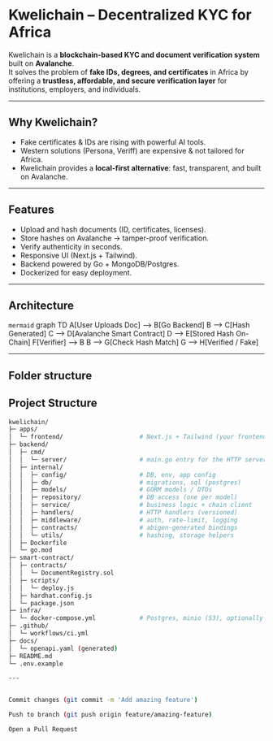 #  Kwelichain – Decentralized KYC for Africa

Kwelichain is a **blockchain-based KYC and document verification system** built on **Avalanche**.  
It solves the problem of **fake IDs, degrees, and certificates** in Africa by offering a **trustless, affordable, and secure verification layer** for institutions, employers, and individuals.

---

##  Why Kwelichain?
- Fake certificates & IDs are rising with powerful AI tools.  
- Western solutions (Persona, Veriff) are expensive & not tailored for Africa.  
- Kwelichain provides a **local-first alternative**: fast, transparent, and built on Avalanche.

---

##  Features
- Upload and hash documents (ID, certificates, licenses).  
- Store hashes on Avalanche → tamper-proof verification.  
- Verify authenticity in seconds.  
- Responsive UI (Next.js + Tailwind).  
- Backend powered by Go + MongoDB/Postgres.  
- Dockerized for easy deployment.

---

##  Architecture
```mermaid```
graph TD
  A[User Uploads Doc] --> B[Go Backend]
  B --> C[Hash Generated]
  C --> D[Avalanche Smart Contract]
  D --> E[Stored Hash On-Chain]
  F[Verifier] --> B
  B --> G[Check Hash Match]
  G --> H[Verified / Fake]

---
## Folder structure

## Project Structure

```bash
kwelichain/
├─ apps/
│  └─ frontend/                     # Next.js + Tailwind (your frontend)
├─ backend/
│  ├─ cmd/
│  │  └─ server/                    # main.go entry for the HTTP server
│  ├─ internal/
│  │  ├─ config/                    # DB, env, app config
│  │  ├─ db/                        # migrations, sql (postgres)
│  │  ├─ models/                    # GORM models / DTOs
│  │  ├─ repository/                # DB access (one per model)
│  │  ├─ service/                   # business logic + chain client
│  │  ├─ handlers/                  # HTTP handlers (versioned)
│  │  ├─ middleware/                # auth, rate-limit, logging
│  │  ├─ contracts/                 # abigen-generated bindings
│  │  └─ utils/                     # hashing, storage helpers
│  ├─ Dockerfile
│  └─ go.mod
├─ smart-contract/
│  ├─ contracts/
│  │  └─ DocumentRegistry.sol
│  ├─ scripts/
│  │  └─ deploy.js
│  ├─ hardhat.config.js
│  └─ package.json
├─ infra/
│  └─ docker-compose.yml            # Postgres, minio (S3), optionally redis
├─ .github/
│  └─ workflows/ci.yml
├─ docs/
│  └─ openapi.yaml (generated)
├─ README.md
└─ .env.example

---


Commit changes (git commit -m 'Add amazing feature')

Push to branch (git push origin feature/amazing-feature)

Open a Pull Request
